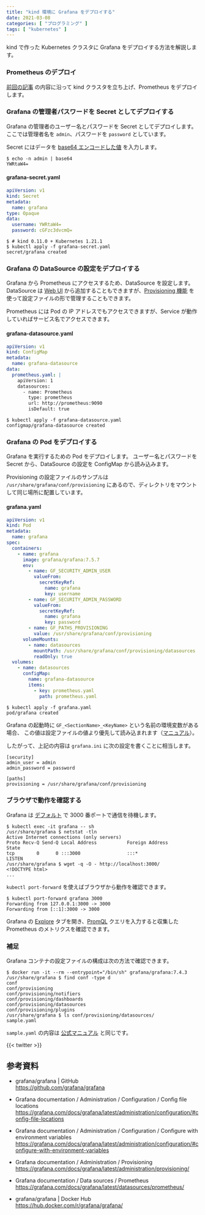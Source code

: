 ```yaml
---
title: "kind 環境に Grafana をデプロイする"
date: 2021-03-08
categories: [ "プログラミング" ]
tags: [ "kubernetes" ]
---
```


kind で作った Kubernetes クラスタに Grafana をデプロイする方法を解説します。

### Prometheus のデプロイ

[前回の記事](/2021/03/07/) の内容に沿って kind クラスタを立ち上げ、Prometheus をデプロイします。

### Grafana の管理者パスワードを Secret としてデプロイする

Grafana の管理者のユーザー名とパスワードを Secret としてデプロイします。
ここでは管理者名を `admin`、パスワードを `password` としています。

Secret にはデータを [base64 エンコードした値](https://kubernetes.io/ja/docs/concepts/configuration/secret/) を入力します。

```console
$ echo -n admin | base64
YWRtaW4=
```

#### grafana-secret.yaml

```yaml
apiVersion: v1
kind: Secret
metadata:
  name: grafana
type: Opaque
data:
  username: YWRtaW4=
  password: cGFzc3dvcmQ=
```

```console
$ # kind 0.11.0 + Kubernetes 1.21.1
$ kubectl apply -f grafana-secret.yaml 
secret/grafana created
```

### Grafana の DataSource の設定をデプロイする

Grafana から Prometheus にアクセスするため、DataSource を設定します。
DataSource は [Web UI](https://grafana.com/docs/grafana/latest/datasources/add-a-data-source/) から追加することもできますが、[Provisioning 機能](https://grafana.com/docs/grafana/latest/administration/provisioning/) を使って設定ファイルの形で管理することもできます。

Prometheus には Pod の IP アドレスでもアクセスできますが、Service が動作していればサービス名でアクセスできます。

#### grafana-datasource.yaml

```yaml
apiVersion: v1
kind: ConfigMap
metadata:
  name: grafana-datasource
data:
  prometheus.yaml: |
    apiVersion: 1
    datasources:
      - name: Prometheus
        type: prometheus
        url: http://prometheus:9090
        isDefault: true
```

```console
$ kubectl apply -f grafana-datasource.yaml 
configmap/grafana-datasource created
```

### Grafana の Pod をデプロイする

Grafana を実行するための Pod をデプロイします。
ユーザー名とパスワードを Secret から、DataSource の設定を ConfigMap から読み込みます。

Provisioning の設定ファイルのサンプルは `/usr/share/grafana/conf/provisioning` にあるので、ディレクトリをマウントして同じ場所に配置しています。

#### grafana.yaml

```yaml
apiVersion: v1
kind: Pod
metadata:
  name: grafana
spec:
  containers:
    - name: grafana
      image: grafana/grafana:7.5.7
      env:
        - name: GF_SECURITY_ADMIN_USER
          valueFrom:
            secretKeyRef:
              name: grafana
              key: username
        - name: GF_SECURITY_ADMIN_PASSWORD
          valueFrom:
            secretKeyRef:
              name: grafana
              key: password
        - name: GF_PATHS_PROVISIONING
          value: /usr/share/grafana/conf/provisioning
      volumeMounts:
        - name: datasources
          mountPath: /usr/share/grafana/conf/provisioning/datasources
          readOnly: true
  volumes:
    - name: datasources
      configMap:
        name: grafana-datasource
        items:
          - key: prometheus.yaml
            path: prometheus.yaml
```

```console
$ kubectl apply -f grafana.yaml 
pod/grafana created
```

Grafana の起動時に `GF_<SectionName>_<KeyName>` という名前の環境変数がある場合、
この値は設定ファイルの値より優先して読み込まれます（[マニュアル](https://grafana.com/docs/grafana/latest/administration/configuration/#configure-with-environment-variables)）。

したがって、上記の内容は `grafana.ini` に次の設定を書くことに相当します。

```plaintext
[security]
admin_user = admin
admin_password = password

[paths]
provisioning = /usr/share/grafana/conf/provisioning
```

### ブラウザで動作を確認する

Grafana は [デフォルト](https://grafana.com/docs/grafana/latest/administration/configuration/#http_port) で 3000 番ポートで通信を待機します。

```console
$ kubectl exec -it grafana -- sh
/usr/share/grafana $ netstat -tln
Active Internet connections (only servers)
Proto Recv-Q Send-Q Local Address           Foreign Address         State       
tcp        0      0 :::3000                 :::*                    LISTEN      
/usr/share/grafana $ wget -q -O - http://localhost:3000/
<!DOCTYPE html>
...
```

`kubectl port-forward` を使えばブラウザから動作を確認できます。

```console
$ kubectl port-forward grafana 3000
Forwarding from 127.0.0.1:3000 -> 3000
Forwarding from [::1]:3000 -> 3000
```

Grafana の [Explore](https://grafana.com/docs/grafana/latest/explore/) タブを開き、[PromQL](https://prometheus.io/docs/prometheus/latest/querying/basics/) クエリを入力すると収集した Prometheus のメトリクスを確認できます。

### 補足

Grafana コンテナの設定ファイルの構成は次の方法で確認できます。

```console
$ docker run -it --rm --entrypoint="/bin/sh" grafana/grafana:7.4.3
/usr/share/grafana $ find conf -type d
conf
conf/provisioning
conf/provisioning/notifiers
conf/provisioning/dashboards
conf/provisioning/datasources
conf/provisioning/plugins
/usr/share/grafana $ ls conf/provisioning/datasources/
sample.yaml
```

`sample.yaml` の内容は [公式マニュアル](https://grafana.com/docs/grafana/latest/administration/provisioning/#example-data-source-config-file) と同じです。

{{< twitter >}}

## 参考資料
- grafana/grafana | GitHub<br />
  <span style="word-break: break-all;">
  https://github.com/grafana/grafana
  </span>

- Grafana documentation / Administration / Configuration / Config file locations<br />
  <span style="word-break: break-all;">
  https://grafana.com/docs/grafana/latest/administration/configuration/#config-file-locations
  </span>

- Grafana documentation / Administration / Configuration / Configure with environment variables<br />
  <span style="word-break: break-all;">
  https://grafana.com/docs/grafana/latest/administration/configuration/#configure-with-environment-variables
  </span>

- Grafana documentation / Administration / Provisioning<br />
  <span style="word-break: break-all;">
  https://grafana.com/docs/grafana/latest/administration/provisioning/
  </span>

- Grafana documentation / Data sources / Prometheus<br />
  <span style="word-break: break-all;">
  https://grafana.com/docs/grafana/latest/datasources/prometheus/
  </span>

- grafana/grafana | Docker Hub<br />
  <span style="word-break: break-all;">
  https://hub.docker.com/r/grafana/grafana/
  </span>
